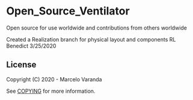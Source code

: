 # Open_Source_Ventilator
Open source for use worldwide and contributions from others worldwide

Created a Realization branch for physical layout and components RL Benedict 3/25/2020

## License

Copyright (C) 2020 - Marcelo Varanda

See [COPYING](COPYING) for more information.
